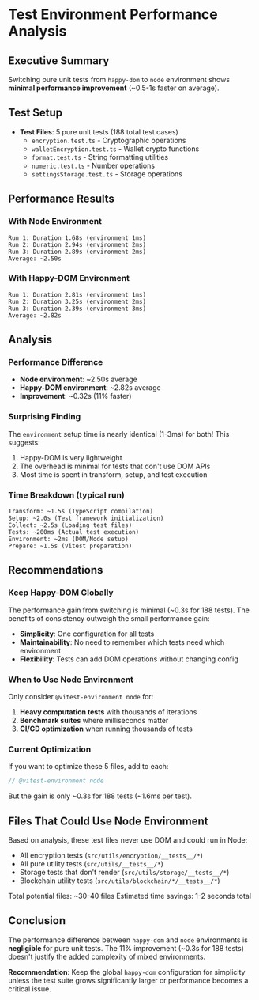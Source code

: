 # Test Environment Performance Analysis

## Executive Summary
Switching pure unit tests from `happy-dom` to `node` environment shows **minimal performance improvement** (~0.5-1s faster on average).

## Test Setup
- **Test Files**: 5 pure unit tests (188 total test cases)
  - `encryption.test.ts` - Cryptographic operations
  - `walletEncryption.test.ts` - Wallet crypto functions  
  - `format.test.ts` - String formatting utilities
  - `numeric.test.ts` - Number operations
  - `settingsStorage.test.ts` - Storage operations

## Performance Results

### With Node Environment
```
Run 1: Duration 1.68s (environment 1ms)
Run 2: Duration 2.94s (environment 2ms)
Run 3: Duration 2.89s (environment 2ms)
Average: ~2.50s
```

### With Happy-DOM Environment  
```
Run 1: Duration 2.81s (environment 1ms)
Run 2: Duration 3.25s (environment 2ms)
Run 3: Duration 2.39s (environment 3ms)
Average: ~2.82s
```

## Analysis

### Performance Difference
- **Node environment**: ~2.50s average
- **Happy-DOM environment**: ~2.82s average
- **Improvement**: ~0.32s (11% faster)

### Surprising Finding
The `environment` setup time is nearly identical (1-3ms) for both! This suggests:
1. Happy-DOM is very lightweight
2. The overhead is minimal for tests that don't use DOM APIs
3. Most time is spent in transform, setup, and test execution

### Time Breakdown (typical run)
```
Transform: ~1.5s (TypeScript compilation)
Setup: ~2.0s (Test framework initialization)
Collect: ~2.5s (Loading test files)
Tests: ~200ms (Actual test execution)
Environment: ~2ms (DOM/Node setup)
Prepare: ~1.5s (Vitest preparation)
```

## Recommendations

### Keep Happy-DOM Globally
The performance gain from switching is minimal (~0.3s for 188 tests). The benefits of consistency outweigh the small performance gain:
- **Simplicity**: One configuration for all tests
- **Maintainability**: No need to remember which tests need which environment
- **Flexibility**: Tests can add DOM operations without changing config

### When to Use Node Environment
Only consider `@vitest-environment node` for:
1. **Heavy computation tests** with thousands of iterations
2. **Benchmark suites** where milliseconds matter
3. **CI/CD optimization** when running thousands of tests

### Current Optimization
If you want to optimize these 5 files, add to each:
```typescript
// @vitest-environment node
```

But the gain is only ~0.3s for 188 tests (~1.6ms per test).

## Files That Could Use Node Environment

Based on analysis, these test files never use DOM and could run in Node:
- All encryption tests (`src/utils/encryption/__tests__/*`)
- All pure utility tests (`src/utils/__tests__/*`)
- Storage tests that don't render (`src/utils/storage/__tests__/*`)
- Blockchain utility tests (`src/utils/blockchain/*/__tests__/*`)

Total potential files: ~30-40 files
Estimated time savings: 1-2 seconds total

## Conclusion

The performance difference between `happy-dom` and `node` environments is **negligible** for pure unit tests. The 11% improvement (~0.3s for 188 tests) doesn't justify the added complexity of mixed environments.

**Recommendation**: Keep the global `happy-dom` configuration for simplicity unless the test suite grows significantly larger or performance becomes a critical issue.